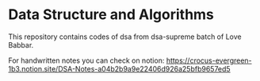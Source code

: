 # Data Structure and Algorithms

This repository contains codes of dsa from dsa-supreme batch of Love Babbar.

For handwritten notes you can check on notion: https://crocus-evergreen-1b3.notion.site/DSA-Notes-a04b2b9a9e22406d926a25bfb9657ed5
